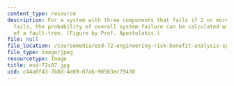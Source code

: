 ```yaml
---
content_type: resource
description: For a system with three components that fails if 2 or more components
  fails, the probability of overall system failure can be calculated with the help
  of a fault-tree. (Figure by Prof. Apostolakis.)
file: null
file_location: /coursemedia/esd-72-engineering-risk-benefit-analysis-spring-2007/c44a0f437b8d4e8907ab90563ec79430_esd-72s07.jpg
file_type: image/jpeg
resourcetype: Image
title: esd-72s07.jpg
uid: c44a0f43-7b8d-4e89-07ab-90563ec79430
---
```

